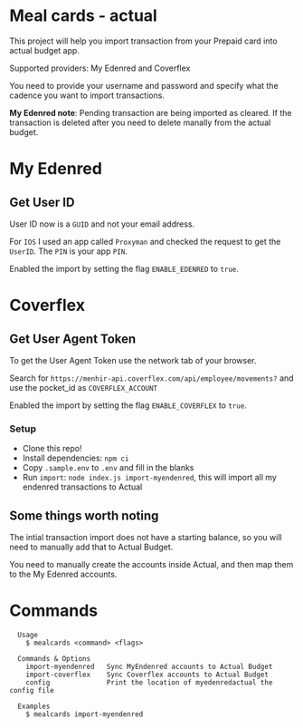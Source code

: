# Meal cards - actual

This project will help you import transaction from your Prepaid card into actual budget app.

Supported providers: My Edenred and Coverflex

You need to provide your username and password and specify what the cadence you want to import transactions.

**My Edenred note**: Pending transaction are being imported as cleared. If the transaction is deleted after you need to delete manally from the actual budget.

# My Edenred

## Get User ID
User ID now is a `GUID` and not your email address.

For `IOS` I used an app called `Proxyman` and checked the request to get the `UserID`. The `PIN` is your app `PIN`.

Enabled the import by setting the flag `ENABLE_EDENRED` to `true`.

# Coverflex

## Get User Agent Token
To get the User Agent Token use the network tab of your browser.

Search for `https://menhir-api.coverflex.com/api/employee/movements?` and use the pocket_id as `COVERFLEX_ACCOUNT`

Enabled the import by setting the flag `ENABLE_COVERFLEX` to `true`.

### Setup

-   Clone this repo!
-   Install dependencies: `npm ci`
-   Copy `.sample.env` to `.env` and fill in the blanks
-   Run `import`: `node index.js import-myendenred`, this will import all my endenred transactions to Actual

## Some things worth noting

The intial transaction import does not have a starting balance, so you will need to manually add that to Actual Budget.

You need to manually create the accounts inside Actual, and then map them to the My Edenred accounts.

# Commands


```
  Usage
    $ mealcards <command> <flags>

  Commands & Options
    import-myendenred   Sync MyEndenred accounts to Actual Budget
    import-coverflex    Sync Coverflex accounts to Actual Budget
    config              Print the location of myedenredactual the config file

  Examples
    $ mealcards import-myendenred
```
